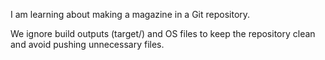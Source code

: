I am learning about making a magazine in a Git repository.

We ignore build outputs (target/) and OS files to keep the repository clean and avoid pushing unnecessary files.
